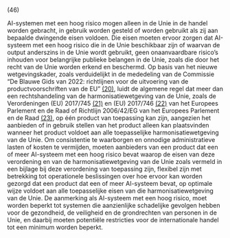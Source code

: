 (46)

AI-systemen met een hoog risico mogen alleen in de Unie in de handel worden gebracht, in gebruik worden gesteld of worden gebruikt als zij aan bepaalde dwingende eisen voldoen. Die eisen moeten ervoor zorgen dat AI-systeem met een hoog risico die in de Unie beschikbaar zijn of waarvan de output anderszins in de Unie wordt gebruikt, geen onaanvaardbare risico’s inhouden voor belangrijke publieke belangen in de Unie, zoals die door het recht van de Unie worden erkend en beschermd. Op basis van het nieuwe wetgevingskader, zoals verduidelijkt in de mededeling van de Commissie “De Blauwe Gids van 2022: richtlijnen voor de uitvoering van de productvoorschriften van de EU” [(20)](#ntr20-L_202401689NL.000101-E0020), luidt de algemene regel dat meer dan een rechtshandeling van de harmonisatiewetgeving van de Unie, zoals de Verordeningen (EU) 2017/745 [(21)](#ntr21-L_202401689NL.000101-E0021) en (EU) 2017/746 [(22)](#ntr22-L_202401689NL.000101-E0022) van het Europees Parlement en de Raad of Richtlijn 2006/42/EG van het Europees Parlement en de Raad [(23)](#ntr23-L_202401689NL.000101-E0023), op één product van toepassing kan zijn, aangezien het aanbieden of in gebruik stellen van het product alleen kan plaatsvinden wanneer het product voldoet aan alle toepasselijke harmonisatiewetgeving van de Unie. Om consistentie te waarborgen en onnodige administratieve lasten of kosten te vermijden, moeten aanbieders van een product dat een of meer AI-systeem met een hoog risico bevat waarop de eisen van deze verordening en van de harmonisatiewetgeving van de Unie zoals vermeld in een bijlage bij deze verordening van toepassing zijn, flexibel zijn met betrekking tot operationele beslissingen over hoe ervoor kan worden gezorgd dat een product dat een of meer AI-systeem bevat, op optimale wijze voldoet aan alle toepasselijke eisen van die harmonisatiewetgeving van de Unie. De aanmerking als AI-systeem met een hoog risico, moet worden beperkt tot systemen die aanzienlijke schadelijke gevolgen hebben voor de gezondheid, de veiligheid en de grondrechten van personen in de Unie, en daarbij moeten potentiële restricties voor de internationale handel tot een minimum worden beperkt.
